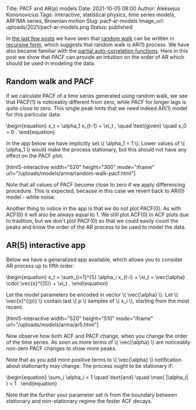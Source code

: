 Title: PACF and AR(p) models
Date: 2021-10-05 08:00
Author: Aleksejus Kononovicius
Tags: interactive, statistical physics, time series models, ARFIMA series, Brownian motion
Slug: pacf-ar-models
Image_url: uploads/2021/pacf-ar-models.png
Status: published

In [the last few posts](/tag/arfima-series/) we have seen that [random
walk](/tag/brownian-motion/) can be written in [recursive
form]({filename}/articles/2021/random-walk-as-ar-process.md), which suggests
that random walk is AR(1) process. We have also became familiar with the
[partial auto-correlation
functions]({filename}/articles/2021/pacf-explained-by-ritvikmath.md). Here
in this post we show that PACF can provide an intuition on the order of AR
which should be used in modeling the data.
<!--more-->

## Random walk and PACF

If we calculate PACF of a time series generated using random walk, we see
that PACF(1) is noticeably different from zero, while PACF for longer lags
is quite close to zero. This single peak hints that we need indeed AR(1)
model for this particular data:

\begin{equation}
    x\_t = \alpha\_1 x\_{t-1} + \xi\_t , \quad \text{given} \quad x\_0 = 0 .
\end{equation}

In the app below we have implicitly set \\\( \alpha\_1 = 1 \\\). Lower
values of \\\( \alpha\_1 \\\) would make the process stationary, but this
should not have any effect on the PACF plot.

[html5-interactive width="520" height="300" mode="iframe"
url="/uploads/models/arma/random-walk-pacf.html"]

Note that all values of PACF become close to zero if we apply differencing
procedure. This is expected, because in this case we revert back to AR(0)
model - white noise.

Another thing to notice in the app is that we do not plot PACF(0). As with
ACF(0) it will also be always equal to 1. We still plot ACF(0) in ACF plots
due to tradition, but we don't plot PACF(0) so that we could easily count
the peaks and know the order of the AR process to be used to model the data.

## AR(5) interactive app

Below we have a generalized app available, which allows you to consider AR
process up to fifth order:

\begin{equation}
    x\_t = \sum\_{i=1}^{5} \alpha\_i x\_{t-i} + \xi\_t
         = \vec{\alpha} \cdot \vec{x}^{(5)} + \xi\_t .
\end{equation}

Let the model parameters be encoded in vector \\\( \vec{\alpha} \\\).
Let \\\( \vec{x}^{(p)} \\\) contain last \\\( p \\\) samples of
\\\( x\_i \\\), starting from the most recent.

[html5-interactive width="520" height="510" mode="iframe"
url="/uploads/models/arma/ar5.html"]

Now observe how both ACF and PACF change, when you change the order of the
time series. As soon as more terms of \\\( \vec{\alpha} \\\) are noticeably
non-zero PACF changes to show more peaks.

Note that as you add more positive terms to \\\( \vec{\alpha} \\\)
notification about stationarity may change. The process ought to be
stationary if:

\begin{equation}
    \sum\_i \alpha\_i < 1 \quad \text{and} \quad \max( |\alpha\_i| ) < 1 .
\end{equation}

Note that the further your parameter set is from the boundary between
stationary and non-stationary regime the faster ACF decays.
